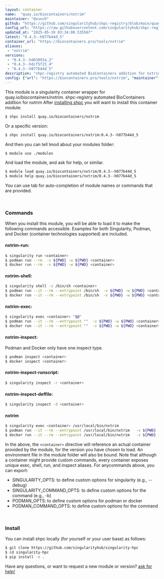 ```yaml
---
layout: container
name:  "quay.io/biocontainers/nxtrim"
maintainer: "@vsoch"
github: "https://github.com/singularityhub/shpc-registry/blob/main/quay.io/biocontainers/nxtrim/container.yaml"
config_url: "https://raw.githubusercontent.com/singularityhub/shpc-registry/main/quay.io/biocontainers/nxtrim/container.yaml"
updated_at: "2025-05-19 03:34:00.535567"
latest: "0.4.3--h077b44d_5"
container_url: "https://biocontainers.pro/tools/nxtrim"
aliases:
 - "nxtrim"
versions:
 - "0.4.3--hd03093a_2"
 - "0.4.3--hdcf5f25_4"
 - "0.4.3--h077b44d_5"
description: "shpc-registry automated BioContainers addition for nxtrim"
config: {"url": "https://biocontainers.pro/tools/nxtrim", "maintainer": "@vsoch", "description": "shpc-registry automated BioContainers addition for nxtrim", "latest": {"0.4.3--h077b44d_5": "sha256:3cca498eff85cfb77dc792c9007d558e6e0bca6680c412f276199d2b9482838a"}, "tags": {"0.4.3--hd03093a_2": "sha256:e566bf32a083a96884efd201bc88aa2390a7e80ba023949ef1515cebb9933353", "0.4.3--hdcf5f25_4": "sha256:74667439721e0b95fae644bbdc7f9abe5018cfd9eb6bb7209915751332ceaa10", "0.4.3--h077b44d_5": "sha256:3cca498eff85cfb77dc792c9007d558e6e0bca6680c412f276199d2b9482838a"}, "docker": "quay.io/biocontainers/nxtrim", "aliases": {"nxtrim": "/usr/local/bin/nxtrim"}}
---
```


This module is a singularity container wrapper for quay.io/biocontainers/nxtrim.
shpc-registry automated BioContainers addition for nxtrim
After [installing shpc](#install) you will want to install this container module:


```bash
$ shpc install quay.io/biocontainers/nxtrim
```

Or a specific version:

```bash
$ shpc install quay.io/biocontainers/nxtrim:0.4.3--h077b44d_5
```

And then you can tell lmod about your modules folder:

```bash
$ module use ./modules
```

And load the module, and ask for help, or similar.

```bash
$ module load quay.io/biocontainers/nxtrim/0.4.3--h077b44d_5
$ module help quay.io/biocontainers/nxtrim/0.4.3--h077b44d_5
```

You can use tab for auto-completion of module names or commands that are provided.

<br>

### Commands

When you install this module, you will be able to load it to make the following commands accessible.
Examples for both Singularity, Podman, and Docker (container technologies supported) are included.

#### nxtrim-run:

```bash
$ singularity run <container>
$ podman run --rm  -v ${PWD} -w ${PWD} <container>
$ docker run --rm  -v ${PWD} -w ${PWD} <container>
```

#### nxtrim-shell:

```bash
$ singularity shell -s /bin/sh <container>
$ podman run --it --rm --entrypoint /bin/sh  -v ${PWD} -w ${PWD} <container>
$ docker run --it --rm --entrypoint /bin/sh  -v ${PWD} -w ${PWD} <container>
```

#### nxtrim-exec:

```bash
$ singularity exec <container> "$@"
$ podman run --it --rm --entrypoint ""  -v ${PWD} -w ${PWD} <container> "$@"
$ docker run --it --rm --entrypoint ""  -v ${PWD} -w ${PWD} <container> "$@"
```

#### nxtrim-inspect:

Podman and Docker only have one inspect type.

```bash
$ podman inspect <container>
$ docker inspect <container>
```

#### nxtrim-inspect-runscript:

```bash
$ singularity inspect -r <container>
```

#### nxtrim-inspect-deffile:

```bash
$ singularity inspect -d <container>
```


#### nxtrim

```bash
$ singularity exec <container> /usr/local/bin/nxtrim
$ podman run --it --rm --entrypoint /usr/local/bin/nxtrim   -v ${PWD} -w ${PWD} <container> -c " $@"
$ docker run --it --rm --entrypoint /usr/local/bin/nxtrim   -v ${PWD} -w ${PWD} <container> -c " $@"
```



In the above, the `<container>` directive will reference an actual container provided
by the module, for the version you have chosen to load. An environment file in the
module folder will also be bound. Note that although a container
might provide custom commands, every container exposes unique exec, shell, run, and
inspect aliases. For anycommands above, you can export:

 - SINGULARITY_OPTS: to define custom options for singularity (e.g., --debug)
 - SINGULARITY_COMMAND_OPTS: to define custom options for the command (e.g., -b)
 - PODMAN_OPTS: to define custom options for podman or docker
 - PODMAN_COMMAND_OPTS: to define custom options for the command

<br>

### Install

You can install shpc locally (for yourself or your user base) as follows:

```bash
$ git clone https://github.com/singularityhub/singularity-hpc
$ cd singularity-hpc
$ pip install -e .
```

Have any questions, or want to request a new module or version? [ask for help!](https://github.com/singularityhub/singularity-hpc/issues)